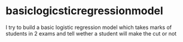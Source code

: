 # basiclogicsticregressionmodel
I try to build a basic logistic regression model which takes marks of students in 2 exams and tell wether a student will make the cut or not 
